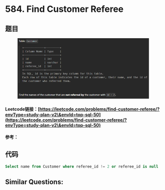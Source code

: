 # 584. Find Customer Referee

## 题目

<figure><img src="../.gitbook/assets/image (1).png" alt=""><figcaption></figcaption></figure>

#### Leetcode链接：[https://leetcode.com/problems/find-customer-referee/?envType=study-plan-v2\&envId=top-sql-50](https://leetcode.com/problems/find-customer-referee/?envType=study-plan-v2\&envId=top-sql-50)

#### 参考：

## 代码

```sql
Select name from Customer where referee_id != 2 or referee_id is null
```

## **Similar Questions:**&#x20;
